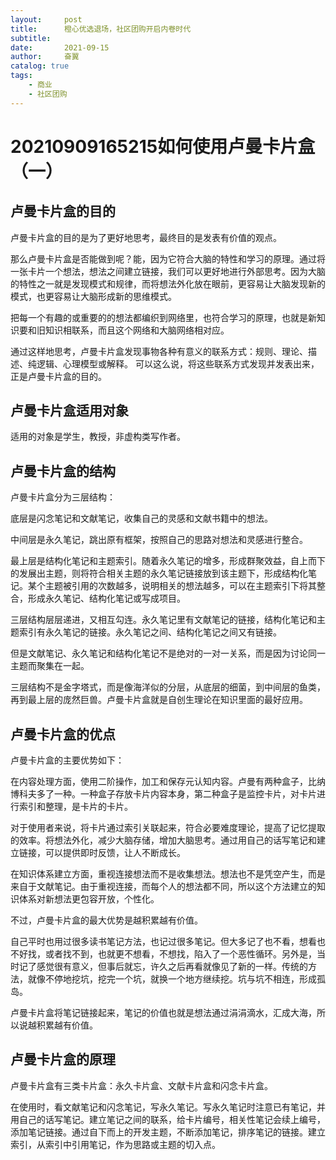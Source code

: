 ```yaml
---
layout:     post
title:      橙心优选退场，社区团购开启内卷时代
subtitle:   
date:       2021-09-15
author:     奋翼
catalog: true
tags:
    - 商业
    - 社区团购
---
```



# 20210909165215如何使用卢曼卡片盒（一）

## 卢曼卡片盒的目的

卢曼卡片盒的目的是为了更好地思考，最终目的是发表有价值的观点。

那么卢曼卡片盒是否能做到呢？能，因为它符合大脑的特性和学习的原理。通过将一张卡片一个想法，想法之间建立链接，我们可以更好地进行外部思考。因为大脑的特性之一就是发现模式和规律，而将想法外化放在眼前，更容易让大脑发现新的模式，也更容易让大脑形成新的思维模式。

把每一个有趣的或重要的的想法都编织到网络里，也符合学习的原理，也就是新知识要和旧知识相联系，而且这个网络和大脑网络相对应。

通过这样地思考，卢曼卡片盒发现事物各种有意义的联系方式：规则、理论、描述、纯逻辑、心理模型或解释。
可以这么说，将这些联系方式发现并发表出来，正是卢曼卡片盒的目的。

## 卢曼卡片盒适用对象

适用的对象是学生，教授，非虚构类写作者。

## 卢曼卡片盒的结构

卢曼卡片盒分为三层结构：

底层是闪念笔记和文献笔记，收集自己的灵感和文献书籍中的想法。

中间层是永久笔记，跳出原有框架，按照自己的思路对想法和灵感进行整合。

最上层是结构化笔记和主题索引。随着永久笔记的增多，形成群聚效益，自上而下的发展出主题，则将符合相关主题的永久笔记链接放到该主题下，形成结构化笔记。某个主题被引用的次数越多，说明相关的想法越多，可以在主题索引下将其整合，形成永久笔记、结构化笔记或写成项目。

三层结构层层递进，又相互勾连。永久笔记里有文献笔记的链接，结构化笔记和主题索引有永久笔记的链接。永久笔记之间、结构化笔记之间又有链接。

但是文献笔记、永久笔记和结构化笔记不是绝对的一对一关系，而是因为讨论同一主题而聚集在一起。

三层结构不是金字塔式，而是像海洋似的分层，从底层的细菌，到中间层的鱼类，再到最上层的庞然巨兽。卢曼卡片盒就是自创生理论在知识里面的最好应用。

## 卢曼卡片盒的优点

卢曼卡片盒的主要优势如下：

在内容处理方面，使用二阶操作，加工和保存元认知内容。卢曼有两种盒子，比纳博科夫多了一种。一种盒子存放卡片内容本身，第二种盒子是监控卡片，对卡片进行索引和整理，是卡片的卡片。

对于使用者来说，将卡片通过索引关联起来，符合必要难度理论，提高了记忆提取的效率。将想法外化，减少大脑存储，增加大脑思考。通过用自己的话写笔记和建立链接，可以提供即时反馈，让人不断成长。

在知识体系建立方面，重视连接想法而不是收集想法。想法也不是凭空产生，而是来自于文献笔记。由于重视连接，而每个人的想法都不同，所以这个方法建立的知识体系对新想法更包容开放，个性化。

不过，卢曼卡片盒的最大优势是越积累越有价值。

自己平时也用过很多读书笔记方法，也记过很多笔记。但大多记了也不看，想看也不好找，或者找不到，也就更不想看，不想找，陷入了一个恶性循环。另外是，当时记了感觉很有意义，但事后就忘，许久之后再看就像见了新的一样。传统的方法，就像不停地挖坑，挖完一个坑，就换一个地方继续挖。坑与坑不相连，形成孤岛。

卢曼卡片盒将笔记链接起来，笔记的价值也就是想法通过涓涓滴水，汇成大海，所以说越积累越有价值。

## 卢曼卡片盒的原理

卢曼卡片盒有三类卡片盒：永久卡片盒、文献卡片盒和闪念卡片盒。

在使用时，看文献笔记和闪念笔记，写永久笔记。写永久笔记时注意已有笔记，并用自己的话写笔记。建立笔记之间的联系，给卡片编号，相关性笔记会续上编号，添加笔记链接。通过自下而上的开发主题，不断添加笔记，排序笔记的链接。建立索引，从索引中引用笔记，作为思路或主题的切入点。